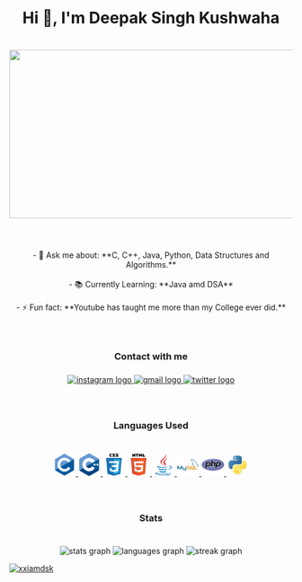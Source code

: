 <br clear="both">

<h1 align="center">Hi 👋, I'm Deepak Singh Kushwaha</h1>

###

<br clear="both">

<div align="center">
  <img height="300" width="700" src="https://steamuserimages-a.akamaihd.net/ugc/90473762276794014/D62EEEC2C9AD9E4CBA7A6F01B568CA8C847D8BDA/?imw=637&imh=358&ima=fit&impolicy=Letterbox&imcolor=%23000000&letterbox=true"  />
</div>

###

<br clear="both">

<p align="center">- 💬 Ask me about: **C, C++, Java, Python, Data Structures and Algorithms.**<br> <br> - 📚 Currently Learning: **Java amd DSA**<br>  <br> - ⚡ Fun fact: **Youtube has taught me more than my College ever did.**</p>

###

<br clear="both">

<h3 align="center">Contact with me</h3>

###

<div align="center">
  <a href="https://www.instagram.com/xxiamdsk/" target="_blank">
    <img src="https://raw.githubusercontent.com/maurodesouza/profile-readme-generator/master/src/assets/icons/social/instagram/default.svg" width="52" height="40" alt="instagram logo"  />
  </a>
  <a href="#" target="_blank">
    <img src="https://raw.githubusercontent.com/maurodesouza/profile-readme-generator/master/src/assets/icons/social/gmail/default.svg" width="52" height="40" alt="gmail logo"  />
  </a>
  <a href="https://twitter.com/xxiamdsk" target="_blank">
    <img src="https://raw.githubusercontent.com/maurodesouza/profile-readme-generator/master/src/assets/icons/social/twitter/default.svg" width="52" height="40" alt="twitter logo"  />
  </a>
</div>

###

<br clear="both">

<h3 align="center">Languages Used</h3>

###

<br clear="both">

<div align="center">
  <a href="https://www.cprogramming.com/" target="_blank" rel="noreferrer"> <img src="https://raw.githubusercontent.com/devicons/devicon/master/icons/c/c-original.svg" alt="c" width="40" height="40"/> </a> <a href="https://www.w3schools.com/cpp/" target="_blank" rel="noreferrer"> <img src="https://raw.githubusercontent.com/devicons/devicon/master/icons/cplusplus/cplusplus-original.svg" alt="cplusplus" width="40" height="40"/> </a> <a href="https://www.w3schools.com/css/" target="_blank" rel="noreferrer"> <img src="https://raw.githubusercontent.com/devicons/devicon/master/icons/css3/css3-original-wordmark.svg" alt="css3" width="40" height="40"/> </a> <a href="https://www.w3.org/html/" target="_blank" rel="noreferrer"> <img src="https://raw.githubusercontent.com/devicons/devicon/master/icons/html5/html5-original-wordmark.svg" alt="html5" width="40" height="40"/> </a> <a href="https://www.java.com" target="_blank" rel="noreferrer"> <img src="https://raw.githubusercontent.com/devicons/devicon/master/icons/java/java-original.svg" alt="java" width="40" height="40"/> </a> <a href="https://www.mysql.com/" target="_blank" rel="noreferrer"> <img src="https://raw.githubusercontent.com/devicons/devicon/master/icons/mysql/mysql-original-wordmark.svg" alt="mysql" width="40" height="40"/> </a> <a href="https://www.php.net" target="_blank" rel="noreferrer"> <img src="https://raw.githubusercontent.com/devicons/devicon/master/icons/php/php-original.svg" alt="php" width="40" height="40"/> </a> <a href="https://www.python.org" target="_blank" rel="noreferrer"> <img src="https://raw.githubusercontent.com/devicons/devicon/master/icons/python/python-original.svg" alt="python" width="40" height="40"/> </a> 
</div>

###

<br clear="both">

<h3 align="center">Stats</h3>

###

<br clear="both">

<div align="center">
  <img src="https://github-readme-stats.vercel.app/api?username=xxiamdsk&hide_title=false&hide_rank=false&show_icons=true&include_all_commits=true&count_private=true&disable_animations=false&theme=radical&locale=en&hide_border=false&order=1" height="150" alt="stats graph"  />
  <img src="https://github-readme-stats.vercel.app/api/top-langs?username=xxiamdsk&locale=en&hide_title=false&layout=compact&card_width=320&langs_count=12&theme=radical&hide_border=false&order=2" height="150" alt="languages graph"  />
  <img src="https://streak-stats.demolab.com?user=xxiamdsk&locale=en&mode=daily&theme=radical&hide_border=false&border_radius=5&order=3" height="150" alt="streak graph"  />
  <p align="left"> <a href="https://github.com/ryo-ma/github-profile-trophy"><img src="https://github-profile-trophy.vercel.app/?username=xxiamdsk" alt="xxiamdsk" /></a> </p>
</div>



###
